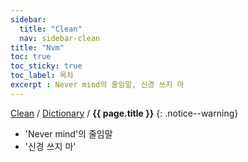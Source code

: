 ```yaml
---
sidebar:
  title: "Clean"
  nav: sidebar-clean
title: "Nvm"
toc: true
toc_sticky: true
toc_label: 목차
excerpt : Never mind의 줄임말, 신경 쓰지 마
---
```

[Clean](/clean/) / [Dictionary](/clean/dictionary/) / **{{ page.title }}**
{: .notice--warning}

- 'Never mind'의 줄임말
- '신경 쓰지 마'
